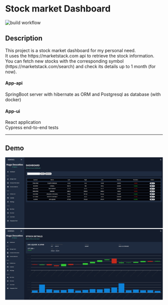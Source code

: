 # Stock market Dashboard
![build workflow](https://github.com/hdescottes/StockMarketDashboard/actions/workflows/build.yaml/badge.svg)

## Description
<p>This project is a stock market dashboard for my personal need.<br>
It uses the https://marketstack.com api to retrieve the stock information.<br>
You can fetch new stocks with the corresponding symbol (https://marketstack.com/search) and check its details up to 1 month (for now).
</p>

#### App-api
SpringBoot server with hibernate as ORM and Postgresql as database (with docker)

#### App-ui
React application<br>
Cypress end-to-end tests

-------
## Demo
<p style="text-align:center">
  <img src="app-api/src/main/resources/demo/dashboard.png" width="509" height="226">
  <img src="app-api/src/main/resources/demo/stock-info.png" width="509" height="226">
</p>